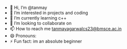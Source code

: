 - 👋 Hi, I’m @tanmay
- 👀 I’m interested in projects and coding
- 🌱 I’m currently learning c++
- 💞️ I’m looking to collaborate on 
- 📫 How to reach me tanmayagarwalcs23@bmsce.ac.in
- 😄 Pronouns: 
- ⚡ Fun fact: im an absolute beginner

<!---
tanmayktm/tanmayktm is a ✨ special ✨ repository because its `README.md` (this file) appears on your GitHub profile.
You can click the Preview link to take a look at your changes.
--->
